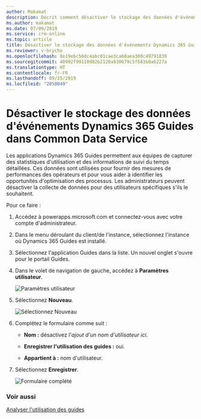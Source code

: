 ```yaml
---
author: Makamat
description: Décrit comment désactiver le stockage des données d'événements Dynamics 365 Guides, pour des raisons de confidentialité, dans Common Data Service.
ms.author: makamat
ms.date: 07/09/2019
ms.service: crm-online
ms.topic: article
title: Désactiver le stockage des données d'événements Dynamics 365 Guides dans Common Data Service
ms.reviewer: v-brycho
ms.openlocfilehash: 8e19ebc56dc4abc01cae3ca68aea380c49791830
ms.sourcegitcommit: 40992f99110d02b2120a930679c5f681b0a6227a
ms.translationtype: HT
ms.contentlocale: fr-FR
ms.lasthandoff: 09/25/2019
ms.locfileid: "2050049"
---
```

# <a name="opt-out-of-storing-dynamics-365-guides-events-data-in-common-data-service"></a>Désactiver le stockage des données d'événements Dynamics 365 Guides dans Common Data Service

Les applications Dynamics 365 Guides permettent aux équipes de capturer des statistiques d'utilisation et des informations de suivi du temps détaillées. Ces données sont utilisées pour fournir des mesures de performances des opérateurs et pour vous aider à identifier les opportunités d'optimisation des processus. Les administrateurs peuvent désactiver la collecte de données pour des utilisateurs spécifiques s'ils le souhaitent. 

Pour ce faire :

1.  Accédez à powerapps.microsoft.com et connectez-vous avec votre compte d'administrateur.

2.  Dans le menu déroulant du client/de l'instance, sélectionnez l'instance où Dynamics 365 Guides est installé.

3.  Sélectionnez l'application Guides dans la liste. Un nouvel onglet s'ouvre pour le portail Guides.

4.  Dans le volet de navigation de gauche, accédez à **Paramètres utilisateur**.

    ![Paramètres utilisateur](media/data-opt-out-user-setting.PNG "Paramètres utilisateur")
 
5.  Sélectionnez **Nouveau**.

    ![Sélectionnez Nouveau](media/data-opt-out-new.PNG "Sélectionnez Nouveau")
 
6.  Complétez le formulaire comme suit :

    - **Nom :** désactivez l'*ajout d'un nom d'utilisateur ici*.

    - **Enregistrer l'utilisation des guides :** oui.

    - **Appartient à :** nom d'utilisateur. 

7.  Sélectionnez **Enregistrer**.

    ![Formulaire complété](media/data-opt-out-filled-out-form.PNG "Formulaire complété")
 
### <a name="see-also"></a>Voir aussi

[Analyser l'utilisation des guides](analytics-guide.md)
